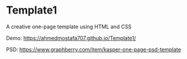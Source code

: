 # Template1
A creative one-page template using HTML and CSS

Demo: https://ahmedmostafa707.github.io/Template1/

PSD: https://www.graphberry.com/item/kasper-one-page-psd-template
